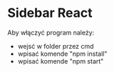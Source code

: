 # Sidebar React 

Aby włączyć program należy: 

- wejsć w folder przez cmd 
- wpisać komende "npm install" 
- wpisać komende "npm start"
